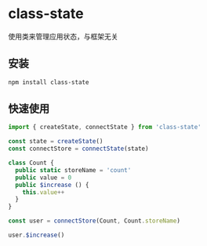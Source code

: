 # class-state
使用类来管理应用状态，与框架无关

## 安装
```bash
npm install class-state
```

## 快速使用
```ts
import { createState, connectState } from 'class-state'

const state = createState()
const connectStore = connectState(state)

class Count {
  public static storeName = 'count'
  public value = 0
  public $increase () {
    this.value++
  }
}

const user = connectStore(Count, Count.storeName)

user.$increase()

```
